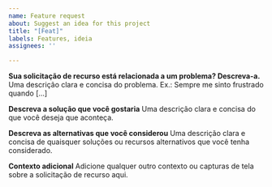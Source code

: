 ```yaml
---
name: Feature request
about: Suggest an idea for this project
title: "[Feat]"
labels: Features, ideia
assignees: ''

---
```


**Sua solicitação de recurso está relacionada a um problema? Descreva-a.**
Uma descrição clara e concisa do problema. Ex.: Sempre me sinto frustrado quando [...]

**Descreva a solução que você gostaria**
Uma descrição clara e concisa do que você deseja que aconteça.

**Descreva as alternativas que você considerou**
Uma descrição clara e concisa de quaisquer soluções ou recursos alternativos que você tenha considerado.

**Contexto adicional**
Adicione qualquer outro contexto ou capturas de tela sobre a solicitação de recurso aqui.
